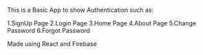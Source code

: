 This is a Basic App to show Authentication such as:

1.SignUp Page
2.Login Page
3.Home Page
4.About Page
5.Change Password
6.Forgot Password

Made using React and Firebase
